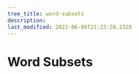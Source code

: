 ```yaml
---
tree_title: word-subsets
description: 
last_modified: 2022-06-09T21:23:28.2328
---
```


# Word Subsets
